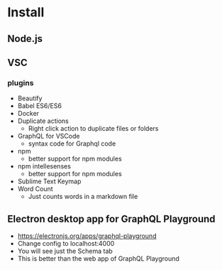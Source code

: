 # Install
## Node.js

## VSC
### plugins
* Beautify
* Babel ES6/ES6
* Docker
* Duplicate actions
    - Right click action to duplicate files or folders
* GraphQL for VSCode
    - syntax code for Graphql code
* npm
    - better support for npm modules
* npm intellesenses
    - better support for npm modules
* Sublime Text Keymap
* Word Count
    - Just counts words in a markdown file

## Electron desktop app for GraphQL Playground
* https://electronjs.org/apps/graphql-playground
* Change config to localhost:4000
* You will see just the Schema tab
* This is better than the web app of GraphQL Playground
